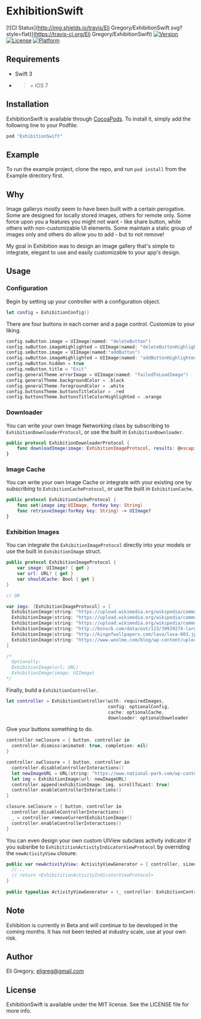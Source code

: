 # ExhibitionSwift

[![CI Status](http://img.shields.io/travis/Eli Gregory/ExhibitionSwift.svg?style=flat)](https://travis-ci.org/Eli Gregory/ExhibitionSwift)
[![Version](https://img.shields.io/cocoapods/v/ExhibitionSwift.svg?style=flat)](http://cocoapods.org/pods/ExhibitionSwift)
[![License](https://img.shields.io/cocoapods/l/ExhibitionSwift.svg?style=flat)](http://cocoapods.org/pods/ExhibitionSwift)
[![Platform](https://img.shields.io/cocoapods/p/ExhibitionSwift.svg?style=flat)](http://cocoapods.org/pods/ExhibitionSwift)

## Requirements

* Swift 3
* >= iOS 7

## Installation

ExhibitionSwift is available through [CocoaPods](http://cocoapods.org). To install
it, simply add the following line to your Podfile:

```ruby
pod "ExhibitionSwift"
```
## Example

To run the example project, clone the repo, and run `pod install` from the Example directory first.

## Why

Image gallerys mostly seem to have been built with a certain perogative. Some are designed for locally stored images, others for remote only. Some force upon you a features you might not want - like share button, while others with non-customizable UI elements. Some maintain a static group of images only and others do allow you to add - but to not remove!

My goal in Exhibition was to design an image gallery that's simple to integrate, elegant to use and easily customizable to your app's design.

## Usage

### Configuration

Begin by setting up your controller with a configuration object.

```swift
let config = ExhibitionConfig() 
```

There are four buttons in each corner and a page control. Customize to your liking.

```swift
config.swButton.image = UIImage(named: "deleteButton")
config.swButton.imageHighlighted = UIImage(named: "deleteButtonHighlighted")
config.seButton.image = UIImage(named:"addButton")
config.swButton.imageHighlighted = UIImage(named: "addButtonHighlighted")
config.nwButton.hidden = true
config.neButton.title = "Exit"
config.generalTheme.errorImage = UIImage(named: "failedToLoadImage")
config.generalTheme.backgroundColor = .black
config.generalTheme.foregroundColor = .white
config.buttonsTheme.buttonsTitleColor = .red
config.buttonsTheme.buttonsTitleColorHighlighted = .orange
```

### Downloader

You can write your own Image Networking class by subscribing to `ExhibitionDownloaderProtocol`, or use the built in `ExhibitionDownloader`.

```swift
public protocol ExhibitionDownloaderProtocol {
    func downloadImage(image: ExhibitionImageProtocol, results: @escaping ((UIImage?, Error?)->()))
}
```

### Image Cache

You can write your own Image Cache or integrate with your existing one by subscribing to `ExhibitionCacheProtocol`, or use the built in `ExhibitionCache`.

```swift
public protocol ExhibitionCacheProtocol {
    func set(image img:UIImage, forKey key: String)
    func retrieveImage(forKey key: String) -> UIImage?
}
```

### Exhibition Images

You can integrate the `ExhibitionImageProtocol` directly into your models or use the built in `ExhibitionImage` struct.

```swift
public protocol ExhibitionImageProtocol {
    var image: UIImage? { get }
    var url: URL? { get }
    var shouldCache: Bool { get }
}

// OR

var imgs: [ExhibitionImageProtocol] = [
  ExhibitionImage(string: "https://upload.wikimedia.org/wikipedia/commons/b/b8/ESO_Very_Large_Telescope.jpg")!,
  ExhibitionImage(string: "https://upload.wikimedia.org/wikipedia/commons/f/f0/Moonset_over_ESO's_Very_Large_Telescope.jpg")!,
  ExhibitionImage(string: "https://upload.wikimedia.org/wikipedia/commons/e/e0/Large_Scaled_Forest_Lizard.jpg")!,
  ExhibitionImage(string: "http://bsnscb.com/data/out/113/39939274-large-wallpapers.jpeg")!,
  ExhibitionImage(string: "http://kingofwallpapers.com/lava/lava-003.jpg")!,
  ExhibitionImage(string: "https://www.woolme.com/blog/wp-content/uploads/2016/03/requests-alpaca_2441680k.jpg")!
]

/*
  Optionally:
  ExhibitionImage(url: URL)
  ExhibitionImage(image: UIImage)
*/
```

Finally, build a `ExhibitionController`.

```swift
let controller = ExhibitionController(with: requiredImages,
                                      config: optionalConfig,
                                      cache: optionalCache,
                                      downloader: optionalDownloader
```

Give your buttons something to do.

```swift
controller.neClosure = { button, controller in
  controller.dismiss(animated: true, completion: nil)
}

controller.swClosure = { button, controller in
  controller.disableControllerInteractions()
  let newImageURL = URL(string: "https://www.national-park.com/wp-content/uploads/2016/04/Welcome-to-Death-Valley-National-Park.jpg")!
  let img = ExhibitionImage(url: newImageURL)
  controller.append(exhibitionImage: img, scrollToLast: true)
  controller.enableControllerInteractions()
}

closure.seClosure = { button, controller in
  controller.disableControllerInteractions()
  _ = controller.removeCurrentExhibitionImage() 
  controller.enableControllerInteractions()
}
```

You can even design your own custom UIView subclass activity indicator if you subsribe to `ExhibititionActivityIndicatorViewProtocol` by overriding the `newActivityView` closure:

```swift    
public var newActivityView: ActivityViewGenerator = { controller, sized in
  //...
  // return <ExhibititionActivityIndicatorViewProtocol>
}
    
public typealias ActivityViewGenerator = (_ controller: ExhibitionController, _ sized: CGSize) -> (ExhibititionActivityIndicatorViewProtocol)
```

## Note

Exhibition is currently in Beta and will continue to be developed in the coming months. It has not been tested at industry scale, use at your own risk.

## Author

Eli Gregory, eligreg@gmail.com

## License

ExhibitionSwift is available under the MIT license. See the LICENSE file for more info.
